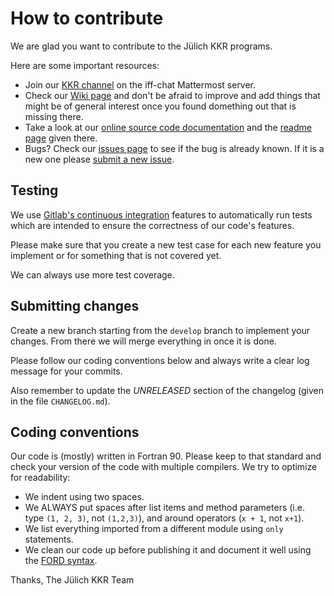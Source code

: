 # How to contribute

We are glad you want to contribute to the Jülich KKR programs.

Here are some important resources:

  * Join our [KKR channel](https://iffchat.fz-juelich.de/signup_user_complete/?id=ascuxqyto3r53pn97gxm1kcu8h) on the iff-chat Mattermost server.
  * Check our [Wiki page](https://iffwiki.fz-juelich.de/kkr/doku.php) and don't be afraid to improve and add things that might be of general interest once you found domething out that is missing there.
  * Take a look at our [online source code documentation](https://kkr.iffgit.fz-juelich.de/jukkr) and the [readme page](https://kkr.iffgit.fz-juelich.de/jukkr/page/index.html) given there.
  * Bugs? Check our [issues page](https://iffgit.fz-juelich.de/kkr/kkrjm/issues) to see if the bug is already known. If it is a new one please [submit a new issue](https://iffgit.fz-juelich.de/kkr/jukkr/issues/new?issue%5Bassignee_id%5D=&issue%5Bmilestone_id%5D=).

## Testing

We use [Gitlab's continuous integration](https://about.gitlab.com/features/gitlab-ci-cd/) features to automatically run tests which are intended to ensure the correctness of our code's features. 

Please make sure that you create a new test case for each new feature you implement or for something that is not covered yet. 

We can always use more test coverage.

## Submitting changes

Create a new branch starting from the `develop` branch to implement your changes. From there we will merge everything in once it is done. 

Please follow our coding conventions below and always write a clear log message for your commits.

Also remember to update the *UNRELEASED* section of the changelog (given in the file `CHANGELOG.md`).

## Coding conventions

Our code is (mostly) written in Fortran 90. Please keep to that standard and check your version of the code with multiple compilers. We try to optimize for readability:

  * We indent using two spaces.
  * We ALWAYS put spaces after list items and method parameters (i.e. type `(1, 2, 3)`, not `(1,2,3)`), and around operators (`x + 1`, not `x+1`).
  * We list everything imported from a different module using `only` statements.
  * We clean our code up before publishing it and document it well using the [FORD syntax](https://github.com/Fortran-FOSS-Programmers/ford/wiki/Writing-Documentation).

Thanks,
The Jülich KKR Team
